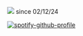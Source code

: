 ![](https://komarev.com/ghpvc/?username=byIer&label=fans) since 02/12/24

[![spotify-github-profile](https://spotify-github-profile.kittinanx.com/api/view?uid=8agdmn2yckudzad6crq1umy54&cover_image=true&theme=default&show_offline=true&background_color=121212&interchange=true&bar_color_cover=true)](https://github.com/kittinan/spotify-github-profile)
